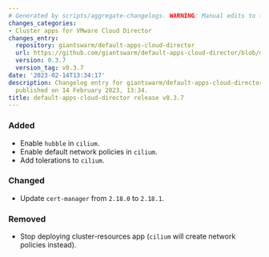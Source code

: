 ```yaml
---
# Generated by scripts/aggregate-changelogs. WARNING: Manual edits to this files will be overwritten.
changes_categories:
- Cluster apps for VMware Cloud Director
changes_entry:
  repository: giantswarm/default-apps-cloud-director
  url: https://github.com/giantswarm/default-apps-cloud-director/blob/master/CHANGELOG.md#037---2023-02-14
  version: 0.3.7
  version_tag: v0.3.7
date: '2023-02-14T13:34:17'
description: Changelog entry for giantswarm/default-apps-cloud-director version 0.3.7,
  published on 14 February 2023, 13:34.
title: default-apps-cloud-director release v0.3.7
---
```


### Added
- Enable `hubble` in `cilium`.
- Enable default network policies in `cilium`.
- Add tolerations to `cilium`.
### Changed
- Update `cert-manager` from `2.18.0` to `2.18.1`.
### Removed
- Stop deploying cluster-resources app (`cilium` will create network policies instead).
